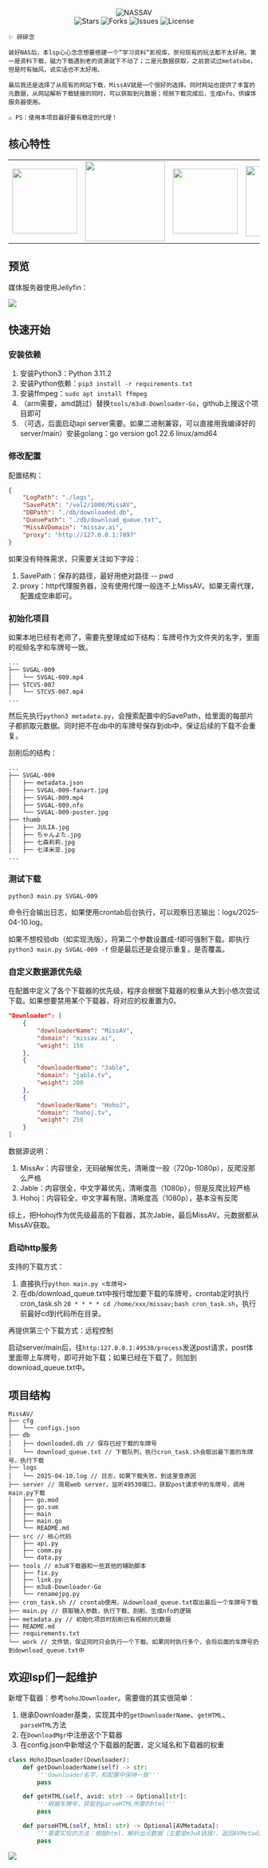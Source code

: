 <div align="center">
<img style="max-width:50%;" src="pic/logo.png" alt="NASSAV" />
<br>
  <!-- <img style="max-width:50%;" src="pic/subtitle.svg" alt="你的NAS伴侣~" /> -->
</div>

<div align="center">
  <img src="https://img.shields.io/github/stars/Satoing/NASSAV?style=for-the-badge&color=FF69B4" alt="Stars">
  <img src="https://img.shields.io/github/forks/Satoing/NASSAV?style=for-the-badge&color=FF69B4" alt="Forks">
  <img src="https://img.shields.io/github/issues/Satoing/NASSAV?style=for-the-badge&color=FF69B4" alt="Issues">
  <img src="https://img.shields.io/github/license/Satoing/NASSAV?style=for-the-badge&color=FF69B4" alt="License">
</div>

```
✨ 碎碎念

装好NAS后，本lsp心心念念想要搭建一个”学习资料“影视库，奈何现有的玩法都不太好用。第一是资料下载，磁力下载遇到老的资源就下不动了；二是元数据获取，之前尝试过metatube，但是时有抽风，说实话也不太好用。

最后我还是选择了从现有的网站下载，MissAV就是一个很好的选择。同时网站也提供了丰富的元数据，从网站解析下载链接的同时，可以获取到元数据；视频下载完成后，生成nfo，供媒体服务器使用。

⚠ PS：使用本项目最好要有稳定的代理！
```


## 核心特性

<table><tr>
  <td><img src="pic/feature1.svg" width="130"></td>
  <td><img src="pic/feature2.svg" width="160"></td>
  <td><img src="pic/feature3.svg" width="130"></td>
  <td><img src="pic/feature4.svg" width="140"></td>
</tr></table>

## 预览

媒体服务器使用Jellyfin：

![](pic/1.png)

## 快速开始

### 安装依赖
1. 安装Python3：Python 3.11.2
2. 安装Python依赖：`pip3 install -r requirements.txt`
3. 安装ffmpeg：`sudo apt install ffmpeg`
4. （arm需要，amd跳过）替换`tools/m3u8-Downloader-Go`，github上搜这个项目即可
5. （可选，后面启动api server需要。如果二进制兼容，可以直接用我编译好的server/main）安装golang：go version go1.22.6 linux/amd64

### 修改配置

配置结构：
```json
{
    "LogPath": "./logs",
    "SavePath": "/vol2/1000/MissAV",
    "DBPath": "./db/downloaded.db",
    "QueuePath": "./db/download_queue.txt",
    "MissAVDomain": "missav.ai",
    "proxy": "http://127.0.0.1:7897"
}
```
如果没有特殊需求，只需要关注如下字段：
1. SavePath：保存的路径，最好用绝对路径 -- pwd
2. proxy：http代理服务器，没有使用代理一般连不上MissAV。如果无需代理，配置成空串即可。

### 初始化项目

如果本地已经有老师了，需要先整理成如下结构：车牌号作为文件夹的名字，里面的视频名字和车牌号一致。

```bash
...
├── SVGAL-009
│   └── SVGAL-009.mp4
├── STCVS-007
│   └── STCVS-007.mp4
...
```
然后先执行`python3 metadata.py`，会搜索配置中的SavePath，给里面的每部片子都抓取元数据。同时把不在db中的车牌号保存到db中，保证后续的下载不会重复。

刮削后的结构：
```bash
...
├── SVGAL-009
│   ├── metadata.json
│   ├── SVGAL-009-fanart.jpg
│   ├── SVGAL-009.mp4
│   ├── SVGAL-009.nfo
│   └── SVGAL-009-poster.jpg
├── thumb
│   ├── JULIA.jpg
│   ├── ちゃんよた.jpg
│   ├── 七森莉莉.jpg
│   ├── 七泽米亚.jpg
...
```

### 测试下载

`python3 main.py SVGAL-009`

命令行会输出日志，如果使用crontab后台执行，可以观察日志输出：logs/2025-04-10.log。

如果不想校验db（如实现洗版），将第二个参数设置成-f即可强制下载。即执行 `python3 main.py SVGAL-009 -f`
但是最后还是会提示重复，是否覆盖。

### 自定义数据源优先级

在配置中定义了各个下载器的优先级，程序会根据下载器的权重从大到小依次尝试下载。如果想要禁用某个下载器，将对应的权重置为0。

```json
"Downloader": [
    {
        "downloaderName": "MissAV",
        "domain": "missav.ai",
        "weight": 150
    },
    {
        "downloaderName": "Jable",
        "domain": "jable.tv",
        "weight": 200
    },
    {
        "downloaderName": "HohoJ",
        "domain": "hohoj.tv",
        "weight": 250
    }
]
```

数据源说明：
1. MissAv：内容很全，无码破解优先，清晰度一般（720p-1080p），反爬没那么严格
2. Jable：内容很全，中文字幕优先，清晰度高（1080p），但是反爬比较严格
3. Hohoj：内容较全，中文字幕有限，清晰度高（1080p），基本没有反爬

综上，把Hohoj作为优先级最高的下载器，其次Jable，最后MissAV。元数据都从MissAV获取。

### 启动http服务

支持的下载方式：
1. 直接执行`python main.py <车牌号>`
2. 在db/download_queue.txt中按行增加要下载的车牌号，crontab定时执行cron_task.sh `20 * * * * cd /home/xxx/missav;bash cron_task.sh`，执行前最好cd到代码所在目录。

再提供第三个下载方式：远程控制

启动server/main后，往`http:127.0.0.1:49530/process`发送post请求，post体里面带上车牌号，即可开始下载；如果已经在下载了，则加到download_queue.txt中。

## 项目结构
```
MissAV/
├── cfg
│   └── configs.json
├── db
│   ├── downloaded.db // 保存已经下载的车牌号
│   └── download_queue.txt // 下载队列，执行cron_task.sh会取出最下面的车牌号，执行下载
├── logs
│   └── 2025-04-10.log // 日志，如果下载失败，到这里查原因
├── server // 简易web server，监听49530端口，获取post请求中的车牌号，调用main.py下载
│   ├── go.mod
│   ├── go.sum
│   ├── main
│   ├── main.go
│   └── README.md
├── src // 核心代码
│   ├── api.py
│   ├── comm.py
│   └── data.py
├── tools // m3u8下载器和一些其他的辅助脚本
│   ├── fix.py
│   ├── link.py
│   ├── m3u8-Downloader-Go
│   └── renamejpg.py
├── cron_task.sh // crontab使用，从download_queue.txt取出最后一个车牌号下载
├── main.py // 获取输入参数，执行下载、刮削、生成nfo的逻辑
├── metadata.py // 初始化项目时刮削已有视频的元数据
├── README.md
├── requirements.txt
└── work // 文件锁，保证同时只会执行一个下载。如果同时执行多个，会将后面的车牌号扔到download_queue.txt中
```

## 欢迎lsp们一起维护

新增下载器：参考`hohoJDownloader`。需要做的其实很简单：

1. 继承Downloader基类，实现其中的`getDownloaderName`、`getHTML`、`parseHTML`方法
2. 在`DownloadMgr`中注册这个下载器
3. 在config.json中新增这个下载器的配置，定义域名和下载器的权重

```python
class HohoJDownloader(Downloader):
    def getDownloaderName(self) -> str:
        '''downloader名字，和配置中保持一致'''
        pass

    def getHTML(self, avid: str) -> Optional[str]:
        '''根据车牌号，获取到parseHTML所需的html'''
        pass

    def parseHTML(self, html: str) -> Optional[AVMetadata]:
        '''需要实现的方法：根据html，解析出元数据（主要是m3u8链接），返回AVMetadata'''
        pass
```

![](pic/IMG_5150.JPG)
